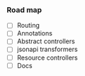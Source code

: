 

### Road map

- [ ] Routing
- [ ] Annotations
- [ ] Abstract controllers
- [ ] jsonapi transformers
- [ ] Resource controllers
- [ ] Docs
